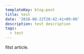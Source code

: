 ```yaml
---
templateKey: blog-post
title: test
date: '2018-08-22T20:42:41+09:00'
description: test description
tags:
  - test
---
```

fitst article.
